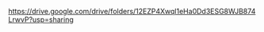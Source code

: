 <!-- Visual Design Study Link in Google Drive -->

https://drive.google.com/drive/folders/12EZP4Xwql1eHa0Dd3ESG8WJB874LrwvP?usp=sharing
